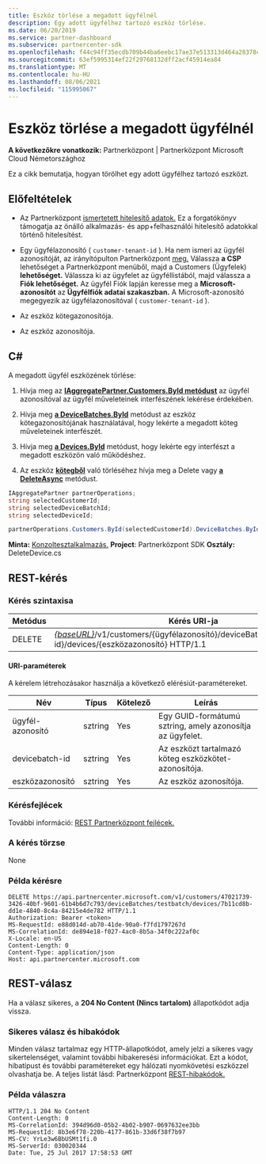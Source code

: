 ```yaml
---
title: Eszköz törlése a megadott ügyfélnél
description: Egy adott ügyfélhez tartozó eszköz törlése.
ms.date: 06/20/2019
ms.service: partner-dashboard
ms.subservice: partnercenter-sdk
ms.openlocfilehash: f44c94ff35ecdb709b44ba6eebc17ae37e513313d464a28378ce22ceb0097ee3
ms.sourcegitcommit: 63ef5995314ef22f29768132dff2acf45914ea84
ms.translationtype: MT
ms.contentlocale: hu-HU
ms.lasthandoff: 08/06/2021
ms.locfileid: "115995067"
---
```

# <a name="delete-a-device-for-the-specified-customer"></a>Eszköz törlése a megadott ügyfélnél

**A következőkre vonatkozik:** Partnerközpont | Partnerközpont Microsoft Cloud Németországhoz

Ez a cikk bemutatja, hogyan törölhet egy adott ügyfélhez tartozó eszközt.

## <a name="prerequisites"></a>Előfeltételek

- Az Partnerközpont [ismertetett hitelesítő adatok.](partner-center-authentication.md) Ez a forgatókönyv támogatja az önálló alkalmazás- és app+felhasználói hitelesítő adatokkal történő hitelesítést.

- Egy ügyfélazonosító ( `customer-tenant-id` ). Ha nem ismeri az ügyfél azonosítóját, az irányítópulton Partnerközpont [meg.](https://partner.microsoft.com/dashboard) Válassza **a CSP** lehetőséget a Partnerközpont menüből, majd a Customers (Ügyfelek) **lehetőséget.** Válassza ki az ügyfelet az ügyféllistából, majd válassza a **Fiók lehetőséget.** Az ügyfél Fiók lapján keresse meg a **Microsoft-azonosítót** az **Ügyfélfiók adatai szakaszban.** A Microsoft-azonosító megegyezik az ügyfélazonosítóval ( `customer-tenant-id` ).

- Az eszköz kötegazonosítója.

- Az eszköz azonosítója.

## <a name="c"></a>C\#

A megadott ügyfél eszközének törlése:

1. Hívja meg az [**IAggregatePartner.Customers.ById metódust**](/dotnet/api/microsoft.store.partnercenter.customers.icustomercollection.byid) az ügyfél azonosítóval az ügyfél műveleteinek interfészének lekérése érdekében.

2. Hívja meg [**a DeviceBatches.ById**](/dotnet/api/microsoft.store.partnercenter.devicesdeployment.idevicesbatchcollection.byid) metódust az eszköz kötegazonosítójának használatával, hogy lekérte a megadott köteg műveleteinek interfészét.

3. Hívja meg [**a Devices.ById**](/dotnet/api/microsoft.store.partnercenter.devicesdeployment.idevicecollection.byid) metódust, hogy lekérte egy interfészt a megadott eszközön való működéshez.

4. Az eszköz [**kötegből**](/dotnet/api/microsoft.store.partnercenter.devicesdeployment.idevice.delete) való törléséhez hívja meg a Delete vagy [**a DeleteAsync**](/dotnet/api/microsoft.store.partnercenter.devicesdeployment.idevice.deleteasync) metódust.

``` csharp
IAggregatePartner partnerOperations;
string selectedCustomerId;
string selectedDeviceBatchId;
string selectedDeviceId;

partnerOperations.Customers.ById(selectedCustomerId).DeviceBatches.ById(selectedDeviceBatchId).Devices.ById(selectedDeviceId).Delete();
```

**Minta:** [Konzoltesztalkalmazás.](console-test-app.md) **Project**: Partnerközpont SDK **Osztály:** DeleteDevice.cs

## <a name="rest-request"></a>REST-kérés

### <a name="request-syntax"></a>Kérés szintaxisa

| Metódus     | Kérés URI-ja                                                                                                                        |
|------------|------------------------------------------------------------------------------------------------------------------------------------|
| DELETE     | [*{baseURL}*](partner-center-rest-urls.md)/v1/customers/{ügyfélazonosító}/deviceBatches/{devicebatch-id}/devices/{eszközazonosító} HTTP/1.1  |

#### <a name="uri-parameters"></a>URI-paraméterek

A kérelem létrehozásakor használja a következő elérésiút-paramétereket.

| Név           | Típus   | Kötelező | Leírás                                                        |
|----------------|--------|----------|--------------------------------------------------------------------|
| ügyfél-azonosító    | sztring | Yes      | Egy GUID-formátumú sztring, amely azonosítja az ügyfelet.              |
| devicebatch-id | sztring | Yes      | Az eszközt tartalmazó köteg eszközkötet-azonosítója. |
| eszközazonosító      | sztring | Yes      | Az eszköz azonosítója.                                             |

### <a name="request-headers"></a>Kérésfejlécek

További információ: [REST Partnerközpont fejlécek.](headers.md)

### <a name="request-body"></a>A kérés törzse

None

### <a name="request-example"></a>Példa kérésre

```http
DELETE https://api.partnercenter.microsoft.com/v1/customers/47021739-3426-40bf-9601-61b4b6d7c793/deviceBatches/testbatch/devices/7b11cd8b-dd1e-4840-8c4a-84215e4de782 HTTP/1.1
Authorization: Bearer <token>
MS-RequestId: e88d014d-ab70-41de-90a0-f7fd1797267d
MS-CorrelationId: de894e18-f027-4ac0-8b5a-34f0c222af0c
X-Locale: en-US
Content-Length: 0
Content-Type: application/json
Host: api.partnercenter.microsoft.com
```

## <a name="rest-response"></a>REST-válasz

Ha a válasz sikeres, a **204 No Content (Nincs tartalom)** állapotkódot adja vissza.

### <a name="response-success-and-error-codes"></a>Sikeres válasz és hibakódok

Minden válasz tartalmaz egy HTTP-állapotkódot, amely jelzi a sikeres vagy sikertelenséget, valamint további hibakeresési információkat. Ezt a kódot, hibatípust és további paramétereket egy hálózati nyomkövetési eszközzel olvashatja be. A teljes listát lásd: Partnerközpont [REST-hibakódok.](error-codes.md)

### <a name="response-example"></a>Példa válaszra

```http
HTTP/1.1 204 No Content
Content-Length: 0
MS-CorrelationId: 394d96d0-05b2-4b02-b907-0697632ee3bb
MS-RequestId: 8b3e6f78-220b-4177-861b-33d6f38f7b97
MS-CV: YrLe3w6BbUSMt1fi.0
MS-ServerId: 030020344
Date: Tue, 25 Jul 2017 17:58:53 GMT
```
